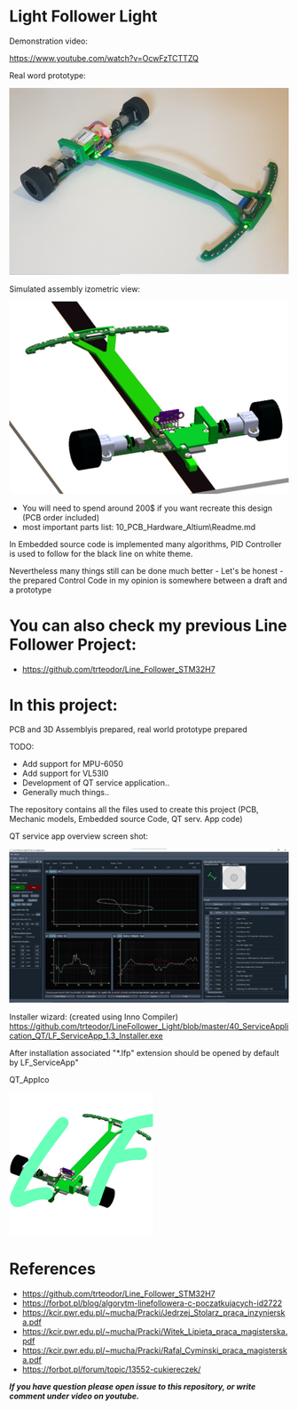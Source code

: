 # Light Follower Light

Demonstration video:

https://www.youtube.com/watch?v=OcwFzTCTTZQ

Real word prototype:

![FristPrototypePhoto](https://github.com/trteodor/LineFollower_Light/blob/master/60_Pictures/FotoIzoFront.jpg)

Simulated assembly izometric view:

![Izometric3D_View](https://github.com/trteodor/LineFollower_Light/blob/master/60_Pictures/IzometricAssemblySimu.jpg)

  * You will need to spend around 200$ if you want recreate this design (PCB order included)
  * most important parts list: 10_PCB_Hardware_Altium\Readme.md


In Embedded source code is implemented many algorithms, PID Controller is used to follow for the black line on white theme. 

Nevertheless many things still can be done much better - Let's be honest - the prepared Control Code in my opinion is somewhere between a draft and a prototype

# You can also check my previous Line Follower Project:
* https://github.com/trteodor/Line_Follower_STM32H7

# In this project:

PCB and 3D Assemblyis prepared, real world prototype prepared

TODO:
* Add support for MPU-6050
* Add support for VL53l0
* Development of QT service application..
* Generally much things..

The repository contains all the files used to create this project (PCB, Mechanic models, Embedded source Code, QT serv. App code)

QT service app overview screen shot:

![QtApp](https://github.com/trteodor/LineFollower_Light/blob/master/60_Pictures/QT_servApplScreenShotEx.jpg)


Installer wizard:  (created using Inno Compiler)
https://github.com/trteodor/LineFollower_Light/blob/master/40_ServiceApplication_QT/LF_ServiceApp_1.3_Installer.exe

After installation associated "*.lfp" extension should be opened by default by LF_ServiceApp"

QT_AppIco

![QtAppIco](https://github.com/trteodor/LineFollower_Light/blob/master/60_Pictures/LF_SimuAsseblyBackSideRightIco.png)

# References
* https://github.com/trteodor/Line_Follower_STM32H7
* https://forbot.pl/blog/algorytm-linefollowera-c-poczatkujacych-id2722
* https://kcir.pwr.edu.pl/~mucha/Pracki/Jedrzej_Stolarz_praca_inzynierska.pdf
* https://kcir.pwr.edu.pl/~mucha/Pracki/Witek_Lipieta_praca_magisterska.pdf
* https://kcir.pwr.edu.pl/~mucha/Pracki/Rafal_Cyminski_praca_magisterska.pdf
* https://forbot.pl/forum/topic/13552-cukiereczek/

**_If you have question please open issue to this repository, or write comment under video on youtube._**
